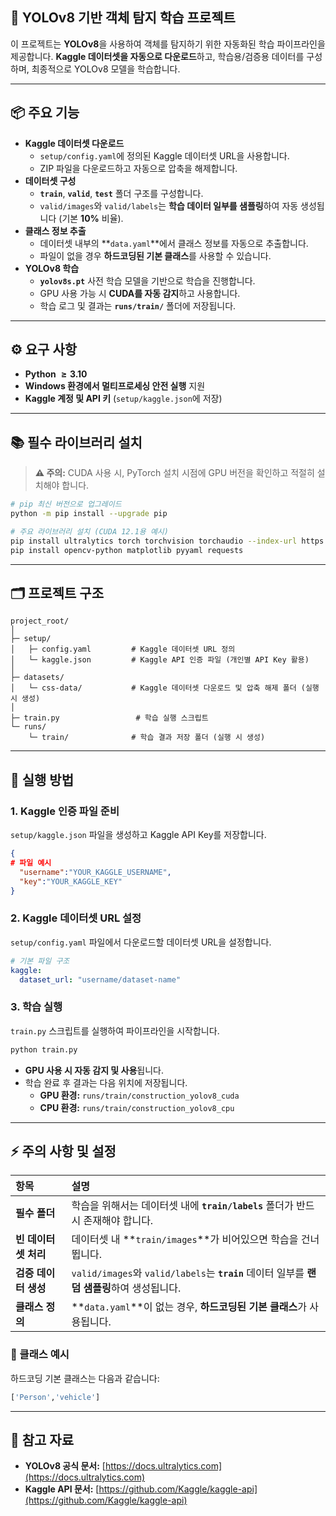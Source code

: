## 🚀 YOLOv8 기반 객체 탐지 학습 프로젝트

이 프로젝트는 **YOLOv8**을 사용하여 객체를 탐지하기 위한 자동화된 학습 파이프라인을 제공합니다. **Kaggle 데이터셋을 자동으로 다운로드**하고, 학습용/검증용 데이터를 구성하며, 최종적으로 YOLOv8 모델을 학습합니다.

-----

## 📦 주요 기능

  * **Kaggle 데이터셋 다운로드**
      * `setup/config.yaml`에 정의된 Kaggle 데이터셋 URL을 사용합니다.
      * ZIP 파일을 다운로드하고 자동으로 압축을 해제합니다.
  * **데이터셋 구성**
      * **`train`**, **`valid`**, **`test`** 폴더 구조를 구성합니다.
      * `valid/images`와 `valid/labels`는 **학습 데이터 일부를 샘플링**하여 자동 생성됩니다 (기본 **10%** 비율).
  * **클래스 정보 추출**
      * 데이터셋 내부의 \*\*`data.yaml`\*\*에서 클래스 정보를 자동으로 추출합니다.
      * 파일이 없을 경우 **하드코딩된 기본 클래스**를 사용할 수 있습니다.
  * **YOLOv8 학습**
      * **`yolov8s.pt`** 사전 학습 모델을 기반으로 학습을 진행합니다.
      * GPU 사용 가능 시 **CUDA를 자동 감지**하고 사용합니다.
      * 학습 로그 및 결과는 **`runs/train/`** 폴더에 저장됩니다.

-----

## ⚙️ 요구 사항

  * **Python $\geq 3.10$**
  * **Windows 환경에서 멀티프로세싱 안전 실행** 지원
  * **Kaggle 계정 및 API 키** (`setup/kaggle.json`에 저장)

-----

## 📚 필수 라이브러리 설치

> **⚠️ 주의:** CUDA 사용 시, PyTorch 설치 시점에 GPU 버전을 확인하고 적절히 설치해야 합니다.

```bash
# pip 최신 버전으로 업그레이드
python -m pip install --upgrade pip

# 주요 라이브러리 설치 (CUDA 12.1용 예시)
pip install ultralytics torch torchvision torchaudio --index-url https://download.pytorch.org/whl/cu121
pip install opencv-python matplotlib pyyaml requests
```

-----

## 🗂️ 프로젝트 구조

```
project_root/
│
├─ setup/
│   ├─ config.yaml         # Kaggle 데이터셋 URL 정의
│   └─ kaggle.json         # Kaggle API 인증 파일 (개인별 API Key 활용)
│
├─ datasets/
│   └─ css-data/           # Kaggle 데이터셋 다운로드 및 압축 해제 폴더 (실행 시 생성)
│
├─ train.py                 # 학습 실행 스크립트
└─ runs/
    └─ train/              # 학습 결과 저장 폴더 (실행 시 생성)
```

-----

## 🔧 실행 방법

### 1\. Kaggle 인증 파일 준비

`setup/kaggle.json` 파일을 생성하고 Kaggle API Key를 저장합니다.

```json
{
# 파일 예시 
  "username":"YOUR_KAGGLE_USERNAME",
  "key":"YOUR_KAGGLE_KEY"
}
```

### 2\. Kaggle 데이터셋 URL 설정

`setup/config.yaml` 파일에서 다운로드할 데이터셋 URL을 설정합니다.

```yaml
# 기본 파일 구조
kaggle:
  dataset_url: "username/dataset-name"
```

### 3\. 학습 실행

`train.py` 스크립트를 실행하여 파이프라인을 시작합니다.

```bash
python train.py
```

  * **GPU 사용 시 자동 감지 및 사용**됩니다.
  * 학습 완료 후 결과는 다음 위치에 저장됩니다.
      * **GPU 환경:** `runs/train/construction_yolov8_cuda`
      * **CPU 환경:** `runs/train/construction_yolov8_cpu`

-----

## ⚡ 주의 사항 및 설정

| 항목 | 설명 |
| :--- | :--- |
| **필수 폴더** | 학습을 위해서는 데이터셋 내에 **`train/labels`** 폴더가 반드시 존재해야 합니다. |
| **빈 데이터셋 처리** | 데이터셋 내 \*\*`train/images`\*\*가 비어있으면 학습을 건너뜁니다. |
| **검증 데이터 생성** | `valid/images`와 `valid/labels`는 **`train`** 데이터 일부를 **랜덤 샘플링**하여 생성됩니다. |
| **클래스 정의** | \*\*`data.yaml`\*\*이 없는 경우, **하드코딩된 기본 클래스**가 사용됩니다. |

### 📌 클래스 예시

하드코딩 기본 클래스는 다음과 같습니다:

```python
['Person','vehicle']
```

-----

## 📄 참고 자료

  * **YOLOv8 공식 문서:** [https://docs.ultralytics.com](https://docs.ultralytics.com)
  * **Kaggle API 문서:** [https://github.com/Kaggle/kaggle-api](https://github.com/Kaggle/kaggle-api)